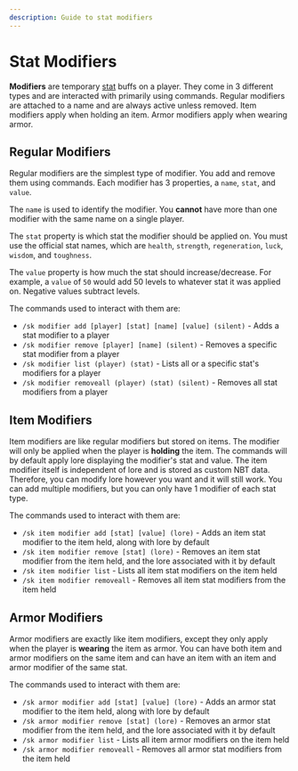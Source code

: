 ```yaml
---
description: Guide to stat modifiers
---
```


# Stat Modifiers

**Modifiers** are temporary [stat](./) buffs on a player. They come in 3 different types and are interacted with primarily using commands. Regular modifiers are attached to a name and are always active unless removed. Item modifiers apply when holding an item. Armor modifiers apply when wearing armor.

## Regular Modifiers

Regular modifiers are the simplest type of modifier. You add and remove them using commands. Each modifier has 3 properties, a `name`, `stat`, and `value`.

The `name` is used to identify the modifier. You **cannot** have more than one modifier with the same name on a single player.

The `stat` property is which stat the modifier should be applied on. You must use the official stat names, which are `health`, `strength`, `regeneration`, `luck`, `wisdom`, and `toughness`.

The `value` property is how much the stat should increase/decrease. For example, a `value` of `50` would add 50 levels to whatever stat it was applied on. Negative values subtract levels.

The commands used to interact with them are:

* `/sk modifier add [player] [stat] [name] [value] (silent)` - Adds a stat modifier to a player
* `/sk modifier remove [player] [name] (silent)` - Removes a specific stat modifier from a player
* `/sk modifier list (player) (stat)` - Lists all or a specific stat's modifiers for a player
* `/sk modifier removeall (player) (stat) (silent)` - Removes all stat modifiers from a player

## Item Modifiers

Item modifiers are like regular modifiers but stored on items. The modifier will only be applied when the player is **holding** the item. The commands will by default apply lore displaying the modifier's stat and value. The item modifier itself is independent of lore and is stored as custom NBT data. Therefore, you can modify lore however you want and it will still work. You can add multiple modifiers, but you can only have 1 modifier of each stat type.

The commands used to interact with them are:

* `/sk item modifier add [stat] [value] (lore)` - Adds an item stat modifier to the item held, along with lore by default
* `/sk item modifier remove [stat] (lore)` - Removes an item stat modifier from the item held, and the lore associated with it by default
* `/sk item modifier list` - Lists all item stat modifiers on the item held
* `/sk item modifier removeall` - Removes all item stat modifiers from the item held

## Armor Modifiers

Armor modifiers are exactly like item modifiers, except they only apply when the player is **wearing** the item as armor. You can have both item and armor modifiers on the same item and can have an item with an item and armor modifier of the same stat.

The commands used to interact with them are:

* `/sk armor modifier add [stat] [value] (lore)` - Adds an armor stat modifier to the item held, along with lore by default
* `/sk armor modifier remove [stat] (lore)` - Removes an armor stat modifier from the item held, and the lore associated with it by default
* `/sk armor modifier list` - Lists all item armor modifiers on the item held
* `/sk armor modifier removeall` - Removes all armor stat modifiers from the item held
